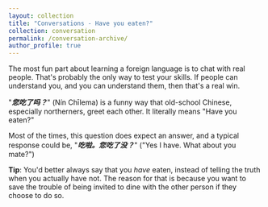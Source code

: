 ```yaml
---
layout: collection
title: "Conversations - Have you eaten?"
collection: conversation
permalink: /conversation-archive/
author_profile: true
---
```


The most fun part about learning a foreign language is to chat with real people. That's probably the only way to test your skills. If people can understand you, and you can understand them, then that's a real win.

"***您吃了吗？***" (Nín Chīlema) is a funny way that old-school Chinese, especially northerners, greet each other. It literally means "Have you eaten?"

Most of the times, this question does expect an answer, and a typical response could be, "***吃啦。您吃了没？***" ("Yes I have. What about you mate?")

**Tip**: You'd better always say that you *have* eaten, instead of telling the truth when you actually have not. The reason for that is because you want to save the trouble of being invited to dine with the other person if they choose to do so.
